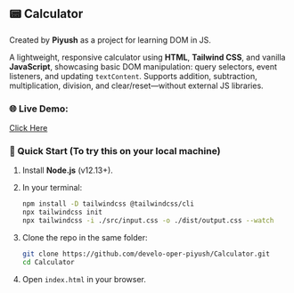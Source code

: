 ## 📟 Calculator

Created by **Piyush** as a project for learning DOM in JS.

A lightweight, responsive calculator using **HTML**, **Tailwind CSS**, and vanilla **JavaScript**, showcasing basic DOM manipulation: query selectors, event listeners, and updating `textContent`. Supports addition, subtraction, multiplication, division, and clear/reset—without external JS libraries.

### 🌐 Live Demo:
[Click Here]([www.google.com](https://piyushcalculator.netlify.app/))

### 🚀 Quick Start (To try this on your local machine)

1. Install **Node.js** (v12.13+).
2. In your terminal:

   ```bash
   npm install -D tailwindcss @tailwindcss/cli
   npx tailwindcss init
   npx tailwindcss -i ./src/input.css -o ./dist/output.css --watch
   ```
3. Clone the repo in the same folder:

   ```bash
   git clone https://github.com/develo-oper-piyush/Calculator.git
   cd Calculator
   ```
4. Open `index.html` in your browser.

